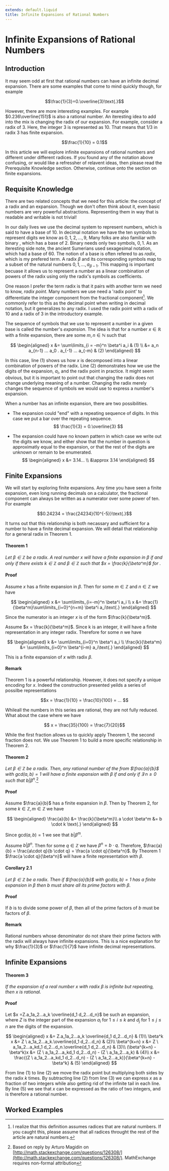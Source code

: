 ```yaml
---
extends: default.liquid
title: Infinite Expansions of Rational Numbers
---
```

# Infinite Expansions of Rational Numbers

## Introduction

It may seem odd at first that rational numbers can have an infinite decimal expansion. There are some examples that come to mind quickly though, for example

$$\frac{1}{3}=0.\overline{3}\text{.}$$

However, there are more interesting examples. For example $0.236\overline{151}$ is also a rational number. An iteresting idea to add into the mix is changing the radix of our expansion. For example, consider a radix of 3. Here, the integer 3 is represented as $10$. That means that $1/3$ in radix 3 has finite expansion.

$$\frac{1}{10} = 0.1$$

In this article we will explore infinite expansions of rational numbers and different under different radices. If you found any of the notation above confusing, or would like a refressher of relavent ideas, then please read the Prerequisite Knowledge section. Otherwise, continue onto the section on finite expansions.

## Requisite Knowledge

There are two related concepts that we need for this article: the concept of a radix and an expansion. Though we don't often think about it, even basic numbers are very powerful abstractions. Representing them in way that is readable and writable is not trivial!

In our daily lives we use the decimal system to represent numbers, which is said to have a base of $10$. In decimal notation we have the ten symbols to represent digits we know as $0, 1, 2, ..., 9$, Many folks are also familiar with binary , which has a base of $2$. Binary needs only two symbols, $0, 1$. As an iteresting side note, the ancient Sumerians used sexagesimal notation, which had a base of $60$. The notion of a base is often refered to as $radix$, which is my prefered term. A radix $\beta$ and its corresponding symbols map to a subset of the natural numbers $0, 1, ..., a_{\beta - 1}$. This mapping is important becuase it allows us to represent a number as a linear combination of powers of the radix using only the radix's symbols as coefficients.

One reason I prefer the term radix is that it pairs with another term we need to know, <i>radix point</i>. Many numbers we use need a 'radix point' to differentiate the integer component from the fractional component[^2]. We commonly refer to this as the decimal point when writing in decimal notation, but it generalizes to any radix. I used the radix point with a radix of $10$ and a radix of $3$ in the introductory example.

The sequence of symbols that we use to represent a number in a given base is called the number's <i>expansion</i>. The idea is that for a number $x \in \mathbb{R}$ with a finite expansion, there are some $m, n \in \mathbb{N}$ such that

$$
\begin{aligned}
x   &= \sum\limits_{i = -m}^n \beta^i a_i & (1) \\
    &= a_n a_{n-1} ... a_0 . a_{-1} ... a_{-m} & (2)
\end{aligned}
$$

In this case, line (1) shows us how $x$ is decomposed into a linear combination of powers of the radix. Line (2) demonstrates how we use the digits of the expansion, $a_i$, and the radix point in practice. It might seem obvious, but it is important to point out that changing the radix does not change underlying meaning of a number. Changing the radix merely changes the sequence of symbols we would use to express a number's expansion.

When a number has an infinite expansion, there are two possibilities.

* The expansion could "end" with a repeating sequence of digits. In this case we put a bar over the repeating sequence.
$$
\frac{1}{3} = 0.\overline{3}
$$

* The expansion could have no known pattern in which case we write out the digits we know, and either show that the number in question is approximatly equal to the expansion, or that the rest of the digits are unknown or remain to be enumerated.
$$
\begin{aligned}
x   &= 3.14... \\
    &\approx 3.14
\end{aligned}
$$

## Finite Expansions

We will start by exploring finite expansions. Any time you have seen a finite expansion, even long running decimals on a calculator, the fractional component can always be written as a numerator over some power of ten. For example

$$0.24234 = \frac{24234}{10^{-5}}\text{.}$$

It turns out that this relationship is both necassary and sufficient for a number to have a finite decimal expansion. We will detail that relationship for a general radix in Theorem 1.

#### Theorem 1

<i>Let $\beta \in \mathbb{Z}$ be a radix. A real number $x$ will have a finite expansion in $\beta$ if and only if there exists $k \in \mathbb{Z}$ and $\beta \in \mathbb{Z}$ such that $x = \frac{k}{\beta^m}$ for .</i>

#### Proof

Assume $x$ has a finite expansion in $\beta$. Then for some $m \in \mathbb{Z}$ and $n \in \mathbb{Z}$ we have

$$
\begin{aligned}
x &= \sum\limits_{i=-m}^n \beta^i a_i \\
x &= \frac{1}{\beta^m}\sum\limits_{i=0}^{n+m} \beta^i a_i\text{.}
\end{aligned}
$$

Since the numerator is an integer $x$ is of the form  $\frac{k}{\beta^m}$.

Assume $x = \frac{k}{\beta^m}$. Since k is an integer, it will have a finite representation in any integer radix. Therefore for some $n$ we have

$$
\begin{aligned}
k &= \sum\limits_{i=0}^n \beta^i a_i \\
\frac{k}{\beta^m} &= \sum\limits_{i=0}^n \beta^{i-m} a_i\text{.}
\end{aligned}
$$

This is a finite expansion of $x$ with radix $\beta$.

#### Remark

Theorem 1 is a powerful relationship. However, it does not specify a unique encoding for $x$. Indeed the construction presented yeilds a series of possilbe representations

$$x = \frac{1}{10} = \frac{10}{100} = ... $$

Whileall the numbers in this series are rational, they are not fully reduced. What about the case where we have

$$ x = \frac{35}{100} = \frac{7}{20}$$

While the first fraction allows us to quickly apply Theorem 1, the second fraction does not. We use Theorem 1 to build a more specific relationship in Theorem 2.

#### Theorem 2

<i>Let $\beta \in \mathbb{Z}$ be a radix. Then, any rational number of the from $\frac{a}{b}$ with $\text{gcd}(a,b)=1$ will have a finite expansion with $\beta$ if and only if $\exists \ n \geq 0$ such that $b | \beta^n$.</i>[^1]

#### Proof

Assume $\frac{a}{b}$ has a finite expansion in $\beta$. Then by Theorem 2, for some $k \in \mathbb{Z} , m \in \mathbb{Z}$ we have

$$
\begin{aligned}
\frac{a}{b} &= \frac{k}{\beta^m}\\
a \cdot \beta^m &= b \cdot k \text{.}
\end{aligned}
$$

Since $\text{gcd}(a,b)=1$ we see that $b | \beta^m$.

Assume $b | \beta^n$. Then for some $q \in \mathbb{Z}$ we have $\beta^n = b\cdot q$. Therefore, $\frac{a}{b} = \frac{a\cdot q}{b \cdot q} = \frac{a \cdot q}{\beta^n}$. By Theorem 1 $\frac{a \cdot q}{\beta^n}$ will have a finite representation with $\beta$.

#### Corollary 2.1

<i>Let $\beta \in \mathbb{Z}$ be a radix. Then if $\frac{a}{b}$ with $\text{gcd}(a,b)=1$ has a finite expansion in $\beta$ then $b$ must share all its prime factors with $\beta$.</i>

#### Proof

If $b$ is to divide some power of $\beta$, then all of the prime factors of $b$ must be factors of $\beta$.

#### Remark

Rational numbers whose denominator do not share their prime factors with the radix will always have infinite expansions. This is a nice explanation for why $\frac{1}{3}$ or $\frac{1}{7}$ have infinite decimal representations.

## Infinite Expansions

#### Theorem 3

<i>If the expansion of a real number $x$ with radix $\beta$ is infinite but repeating, then $x$ is rational.</i>

#### Proof

Let $x =Z.a_1a_2...a_k \overline{d_1 d_2...d_n}$ be such an expansion, where $Z$ is the integer part of the expansion $a_i$ for $1 \leq i \leq k$ and $d_j$ for $1 \leq j \leq n$ are the digits of the expansion.

$$
\begin{aligned}
x &= Z.a_1a_2...a_k \overline{d_1 d_2...d_n} & (1)\\
\beta^k x &= Z \ a_1a_2...a_k.\overline{d_1 d_2...d_n} & (2)\\
\beta^{k+n} x &= Z \ a_1a_2...a_kd_1 d_2...d_n.\overline{d_1 d_2...d_n} & (3)\\
(\beta^{k+n} - \beta^k)x &= (Z \ a_1a_2...a_kd_1 d_2...d_n) - (Z \ a_1a_2...a_k) & (4)\\
x &= \frac{(Z \ a_1a_2...a_kd_1 d_2...d_n) - (Z \ a_1a_2...a_k)}{\beta^{k+n} - \beta^k} & (5)
\end{aligned}
$$

From line (1) to line (2) we move the radix point but multiplying both sides by the radix $k$ times. By subtracting line (2) from line (3) we can express $x$ as a fraction of two integers while also getting rid of the infinite tail in each line. By line (5) we see that $x$  can be expressed as the ratio of two integers, and is therefore a rational number.

## Worked Examples

[^1]:Based on reply by Arturo Magidin on [http://math.stackexchange.com/questions/126308/](http://math.stackexchange.com/questions/126308/). MathExchange requires non-formal attribution

[^2]: I realize that this definition assumes radices that are natural numbers. If you caught this, please assume that all radices throught the rest of the article are natural numbers.

